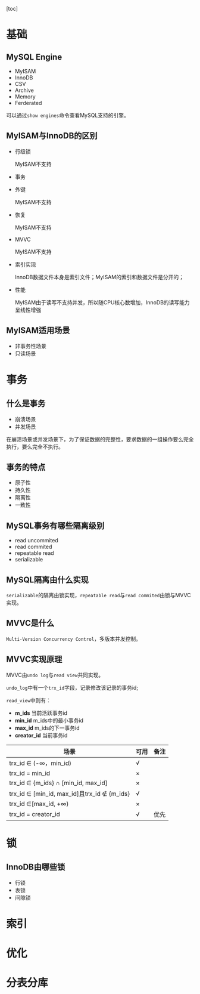 [toc]

# 基础

## MySQL Engine

- MyISAM
- InnoDB
- CSV
- Archive
- Memory
- Ferderated

可以通过`show engines`命令查看MySQL支持的引擎。

## MyISAM与InnoDB的区别

- 行级锁

  MyISAM不支持

- 事务

- 外键

  MyISAM不支持

- 恢复

  MyISAM不支持

- MVVC

  MyISAM不支持

- 索引实现

  InnoDB数据文件本身是索引文件；MyISAM的索引和数据文件是分开的；

- 性能

  MyISAM由于读写不支持并发，所以随CPU核心数增加，InnoDB的读写能力呈线性增强

## MyISAM适用场景

- 非事务性场景
- 只读场景

# 事务

## 什么是事务

- 崩溃场景
- 并发场景

在崩溃场景或并发场景下，为了保证数据的完整性，要求数据的一组操作要么完全执行，要么完全不执行。

## 事务的特点

- 原子性
- 持久性
- 隔离性
- 一致性

## MySQL事务有哪些隔离级别

- read uncommited
- read commited
- repeatable read
- serializable

## MySQL隔离由什么实现

`serializable`的隔离由锁实现，`repeatable read`与`read commited`由锁与MVVC实现。

## MVVC是什么

`Multi-Version Concurrency Control`，多版本并发控制。

## MVVC实现原理

MVVC由`undo log`与`read view`共同实现。

`undo_log`中有一个`trx_id`字段，记录修改该记录的事务id;

`read_view`中则有：

- **m_ids**	当前活跃事务id
- **min_id**	m_ids中的最小事务id
- **max_id**	m_ids的下一事务id
- **creator_id**	当前事务id

| 场景                                        | 可用 | 备注 |
| ------------------------------------------- | ---- | ---- |
| trx_id ∈ (-∞，min_id)                       | √    |      |
| trx_id = min_id                             | ×    |      |
| trx_id ∈ {m_ids} ∩ [min_id, max_id]         | ×    |      |
| trx_id ∈ [min_id, max_id]且trx_id ∉ {m_ids} | √    |      |
| trx_id ∈[max_id, +∞)                        | ×    |      |
| trx_id = creator_id                         | √    | 优先 |



# 锁

## InnoDB由哪些锁

- 行锁
- 表锁
- 间隙锁

# 索引

# 优化

# 分表分库

